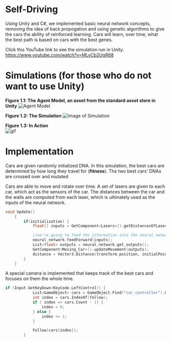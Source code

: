 # Self-Driving
Using Unity and C#, we implemented basic neural network concepts, removing the idea of back propogation and using genetic algorithms to give the cars the ability of reinforced learning. Cars will learn, over time, what the best path is based on cars with the best genes. 

Click this YouTube link to see the simulation run in Unity. 
https://www.youtube.com/watch?v=MLyCb2UqR68

# Simulations (for those who do not want to use Unity)

**Figure 1.1: The Agent Model, an asset from the standard asset store in Unity**
![Agent Model](https://i.gyazo.com/64e093d86157af72663637ab08533abb.png)

**Figure 1.2: The Simulation**
![Image of Simulation](https://i.gyazo.com/0a4169d1ef3dd36e93d83674e5648251.png)

**Figure 1.3: In Action** <br/>
![gif](https://media.giphy.com/media/PhfJjvZ9c9mR3ztHkk/giphy.gif)

# Implementation
Cars are given randomly initialized DNA. In this simulation, the best cars are determined by how long they travel for (**fitness**). The two best cars' DNAs are crossed over and mutated

Cars are able to move and rotate over time. A set of lasers are given to each car, which act as the sensors of the car. The distances between the car and the walls are computed from each laser, which is ultimately used as the inputs of the neural network. 
```cpp
void Update()
    {
        if(initialization) {
            float[] inputs = GetComponent<Lasers>().getDistancesOfLasers();

            //we're going to feed the information into the neural network's input layer
            neural_network.feedForward(inputs);
            List<float> outputs = neural_network.get_outputs();
            GetComponent<Moving_Car>().updateMovement(outputs);
            distance = Vector3.Distance(transform.position, initialPoint);
        }
    }
```

A special camera is implemented that keeps track of the best cars and focuses on them the whole time. 
```cpp
if (Input.GetKeyDown(KeyCode.LeftControl)) {
            List<GameObject> cars = GameObject.Find("car_controller").GetComponent<AIController>().getCars();
            int index = cars.IndexOf(follow); 
            if ( index == cars.Count - 1) {
                index = 0;
            } else {
                index += 1;
            }

            Follow(cars[index]);
        }
```
